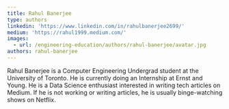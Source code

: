```yaml
---
title: Rahul Banerjee
type: authors
linkedin: 'https://www.linkedin.com/in/rahulbanerjee2699/'
medium: 'https://rahul1999.medium.com/'
images:
  - url: /engineering-education/authors/rahul-banerjee/avatar.jpg
authors: rahul-banerjee
---
```

Rahul Banerjee is a Computer Engineering Undergrad student at the University of Toronto. He is currently doing an Internship at Ernst and Young. He is a Data Science enthusiast interested in writing tech articles on Medium. If he is not working or writing articles, he is usually binge-watching shows on Netflix.
